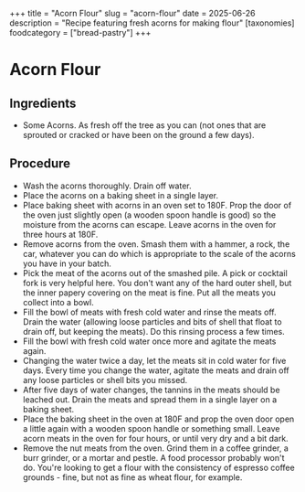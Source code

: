 ﻿+++
title = "Acorn Flour"
slug = "acorn-flour"
date = 2025-06-26
description = "Recipe featuring fresh acorns for making flour"
[taxonomies]
  foodcategory = ["bread-pastry"]
+++

# Acorn Flour

## Ingredients
* Some Acorns. As fresh off the tree as you can (not ones that are sprouted or cracked or have been on the ground a few days).

## Procedure
* Wash the acorns thoroughly. Drain off water.
* Place the acorns on a baking sheet in a single layer.
* Place baking sheet with acorns in an oven set to 180F. Prop the door of the oven just slightly open (a wooden spoon handle is good) so the moisture from the acorns can escape. Leave acorns in the oven for three hours at 180F.
* Remove acorns from the oven. Smash them with a hammer, a rock, the car, whatever you can do which is appropriate to the scale of the acorns you have in your batch.
* Pick the meat of the acorns out of the smashed pile. A pick or cocktail fork is very helpful here. You don't want any of the hard outer shell, but the inner papery covering on the meat is fine. Put all the meats  you collect into a bowl.
* Fill the bowl of meats with fresh cold water and rinse the meats off. Drain the water (allowing loose particles and bits of shell that float to drain off, but keeping the meats). Do this rinsing process a few times.
* Fill the bowl with fresh cold water once more and agitate the meats again.
* Changing the water twice a day, let the meats sit in cold water for five days. Every time you change the water, agitate the meats and drain off any loose particles or shell bits you missed.
* After five days of water changes, the tannins in the meats should be leached out. Drain the meats and spread them in a single layer on a baking sheet.
* Place the baking sheet in the oven at 180F and prop the oven door open a little again with a wooden spoon handle or something small. Leave acorn meats in the oven for four hours, or until very dry and a bit dark.
* Remove the nut meats from the oven. Grind them in a coffee grinder, a burr grinder, or a mortar and pestle. A food processor probably won't do. You're looking to get a flour with the consistency of espresso coffee grounds - fine, but not as fine as wheat flour, for example.